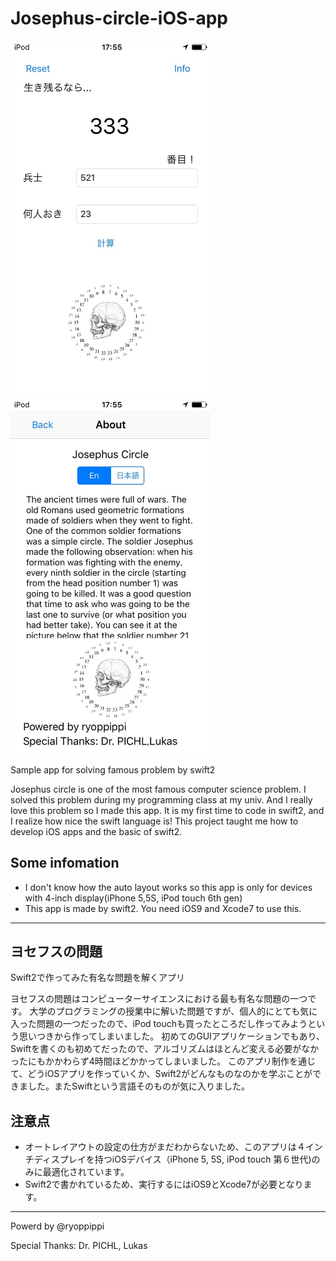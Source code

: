 # Josephus-circle-iOS-app
<img src="./Screenshot/Home.jpg" width="320">
<img src="./Screenshot/About.jpg" width="320">

Sample app for solving famous problem by swift2

Josephus circle is one of the most famous computer science problem.
I solved this problem during my programming class at my univ. And I really love this problem so I made this app. It is my first time to code in swift2, and I realize how nice the swift language is!
This project taught me how to develop iOS apps and the basic of swift2.

##  Some infomation

* I don't know how the auto layout works so this app is only for devices with 4-inch display(iPhone 5,5S, iPod touch 6th gen)
* This app is made by swift2. You need iOS9 and Xcode7 to use this.

---

## ヨセフスの問題
Swift2で作ってみた有名な問題を解くアプリ

ヨセフスの問題はコンピューターサイエンスにおける最も有名な問題の一つです。
大学のプログラミングの授業中に解いた問題ですが、個人的にとても気に入った問題の一つだったので、iPod touchも買ったところだし作ってみようという思いつきから作ってしまいました。
初めてのGUIアプリケーションでもあり、Swiftを書くのも初めてだったので、アルゴリズムはほとんど変える必要がなかったにもかかわらず4時間ほどかかってしまいました。
このアプリ制作を通じて、どうiOSアプリを作っていくか、Swift2がどんなものなのかを学ぶことができました。またSwiftという言語そのものが気に入りました。

## 注意点

* オートレイアウトの設定の仕方がまだわからないため、このアプリは４インチディスプレイを持つiOSデバイス（iPhone 5, 5S, iPod touch 第６世代)のみに最適化されています。
* Swift2で書かれているため、実行するにはiOS9とXcode7が必要となります。

---
Powerd by @ryoppippi

Special Thanks: Dr. PICHL, Lukas

